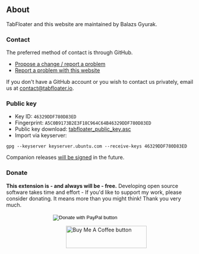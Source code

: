 ## **About**

TabFloater and this website are maintained by Balazs Gyurak.

### Contact

The preferred method of contact is through GitHub.

 * <a href="https://github.com/tabfloater/tabfloater/issues/new/choose" target="_blank">Propose a change / report a problem</a>
 * <a href="https://github.com/tabfloater/tabfloater.github.io/issues/new" target="_blank">Report a problem with this website</a>

If you don't have a GitHub account or you wish to contact us privately, email us at [contact@tabfloater.io](mailto:contact@tabfloater.io).

### Public key

 * Key ID: `46329DDF780D83ED`
 * Fingerprint: `A5C0B9173B2E3F18C964C64B46329DDF780D83ED`
 * Public key download: [tabfloater_public_key.asc](tabfloater_public_key.asc)
 * Import via keyserver:
```
gpg --keyserver keyserver.ubuntu.com --receive-keys 46329DDF780D83ED
```

Companion releases <a href="https://github.com/tabfloater/tabfloater/issues/198" target="_blank">will be signed</a> in the future.

### Donate

**This extension is - and always will be - free.** Developing open source software takes time and effort - If you'd like to support my work, please consider donating. It means more than you might think! Thank you very much.

<div style="margin-top: 2%;">
    <form action="https://www.paypal.com/donate" method="post" target="_blank"
        style="display: inline-block; margin-top: 0.5%; margin-left: 25%;">
        <input type="hidden" name="hosted_button_id" value="8E2GR6WXHNY48" />
        <input type="image" src="https://www.paypalobjects.com/en_US/GB/i/btn/btn_donateCC_LG.gif" name="submit"
            title="PayPal - The safer, easier way to pay online!" alt="Donate with PayPal button" />
        <img alt="" src="https://www.paypal.com/en_GB/i/scr/pixel.gif" width="1" height="1" />
    </form>
    <a href="https://www.buymeacoffee.com/ba32107" target="_blank"
        style="float: right; display: inline-block; margin-right: 25%;"><img
            src="https://cdn.buymeacoffee.com/buttons/v2/default-yellow.png" alt="Buy Me A Coffee button"
            title="Donate on Buy Me A Coffe" style="height: 60px !important;width: 217px !important;"></a>
</div>